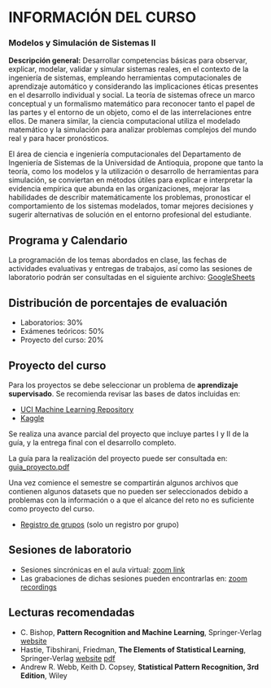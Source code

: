 # INFORMACIÓN DEL CURSO 
### Modelos y Simulación de Sistemas II <br/> 

**Descripción general:** Desarrollar competencias básicas para observar, explicar, modelar, validar y simular sistemas reales, en el contexto de la ingeniería de sistemas, empleando herramientas computacionales de aprendizaje automático y considerando las implicaciones éticas presentes en el desarrollo individual y social.
La teoría de sistemas ofrece un marco conceptual y un formalismo matemático para reconocer tanto el papel de las partes y el entorno de un objeto, como el de las interrelaciones entre ellos. De manera similar, la ciencia computacional utiliza el modelado matemático y la simulación para analizar problemas complejos del mundo real y para hacer pronósticos.

El área de ciencia e ingeniería computacionales del Departamento de Ingeniería de Sistemas de la Universidad de Antioquia, propone que tanto la teoría, como los modelos y la utilización o desarrollo de herramientas para simulación, se conviertan en métodos útiles para explicar e interpretar la evidencia empírica que abunda en las organizaciones, mejorar las habilidades de describir matemáticamente los problemas, pronosticar el comportamiento de los sistemas modelados, tomar mejores decisiones y sugerir alternativas de solución en el entorno profesional del estudiante.

## Programa y Calendario

La programación de los temas abordados en clase, las fechas de actividades evaluativas y entregas de trabajos, así como las sesiones de laboratorio podrán ser consultadas en el siguiente archivo: [GoogleSheets](https://docs.google.com/spreadsheets/d/13pfT3HsrImulcnZlNgpN26-ZuuK09jir/edit?usp=sharing&ouid=110575995635559804008&rtpof=true&sd=true)

## Distribución de porcentajes de evaluación

- Laboratorios:       30%
- Exámenes teóricos:  50%
- Proyecto del curso: 20%

## Proyecto del curso

Para los proyectos se debe seleccionar un problema de **aprendizaje supervisado**. Se recomienda revisar las bases de datos incluidas en:

- [UCI Machine Learning Repository](https://archive.ics.uci.edu/ml/index.php)
- [Kaggle](https://www.kaggle.com/)

Se realiza una avance parcial del proyecto que incluye partes I y II de la guía, y la entrega final con el desarrollo completo.

La guía para la realización del proyecto puede ser consultada en: [guia_proyecto.pdf](https://github.com/mariabda2/ML_2022/tree/master/local/imgs/GuiaProyecto.pdf)

Una vez comience el semestre se compartirán algunos archivos que contienen algunos datasets que no pueden ser seleccionados debido a problemas con la información o a que el alcance del reto no es suficiente como proyecto del curso.

- [Registro de grupos]() (solo un registro por grupo)

## Sesiones de laboratorio

- Sesiones sincrónicas en el aula virtual: [zoom link](https://udea.zoom.us/j/92740055099)
- Las grabaciones de dichas sesiones pueden encontrarlas en: [zoom recordings](http://ingeniaudea.edu.co/zoom-recordings/recordings/docenciaingenia68@udea.edu.co/92740055099/2021-02-28)


## Lecturas recomendadas

- C. Bishop, **Pattern Recognition and Machine Learning**, Springer-Verlag [website](https://www.microsoft.com/en-us/research/uploads/prod/2006/01/Bishop-Pattern-Recognition-and-Machine-Learning-2006.pdf)
- Hastie, Tibshirani, Friedman, **The Elements of Statistical Learning**, Springer-Verlag [website](https://web.stanford.edu/~hastie/ElemStatLearn/) [pdf](https://web.stanford.edu/~hastie/ElemStatLearn/printings/ESLII_print12.pdf)
- Andrew R. Webb, Keith D. Copsey, **Statistical Pattern Recognition, 3rd Edition**, Wiley
